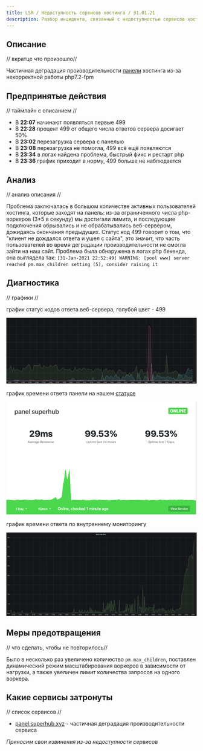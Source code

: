 ```yaml
---
title: LSR / Недоступность сервисов хостинга / 31.01.21
description: Разбор инцидента, связанный с недоступностью сервисов хостинга 31.01.21.
---
```


## Описание

// вкратце что произошло//

Частичная деградация производительности [панели](https://panel.superhub.xyz) хостинга из-за некорректной работы php7.2-fpm

## Предпринятые действия

// таймлайн с описанием //

- В **22:07** начинают появляться первые 499
- В **22:28** процент 499 от общего числа ответов сервера досигает 50%
- В **23:02** перезагрузка сервера с панелью
- В **23:08** перезагрузка не помогла, 499 всё ещё появляются
- В **23:34** в логах найдена проблема, быстрый фикс и рестарт php 
- В **23:36** график приходит в норму, 499 больше не наблюдается

## Анализ
// анализ описания //

Проблема заключалась в большом количестве активных пользователей хостинга, которые заходят на панель: из-за ограниченного числа php-воркеров (3*5 в секунду) мы достигали лимита, и последующие подключения обрывались и не обрабатывались веб-сервером, дожидаясь окончания предыдущих. Статус код 499  говорит о том, что "клиент не дождался ответа и ушел с сайта", это значит, что часть пользователей во время деградации производительности не смогла зайти на наш сайт. Проблема была обнаружена в логах php бекенда, она выглядела так: `[31-Jan-2021 22:52:49] WARNING: [pool www] server reached pm.max_children setting (5), consider raising it`

## Диагностика
// графики //

график статус кодов ответа веб-сервера, голубой цвет - 499

![](/images/lsr/31-01-21/answer-codes.png)

график времени ответа панели на нашем [статусе](https://status.superhub.host)

![](/images/lsr/31-01-21/status-ping.png)

график времени ответа по внутреннему мониторингу

![](/images/lsr/31-01-21/our-status-ping.png)

## Меры предотвращения
// что сделать, чтобы не повторилось// 

Было в несколько раз увеличено количество `pm.max_children`, поставлен динамический режим масштабирования воркеров в зависимости от нагрузки, а также увеличен лимит количества запросов на одного воркера. 

## Какие сервисы затронуты
// список сервисов //

- [panel.superhub.xyz](https://panel.superhub.xyz) - частичная деградация производительности сервиса

*Приносим свои извинения из-за недоступности сервисов*
